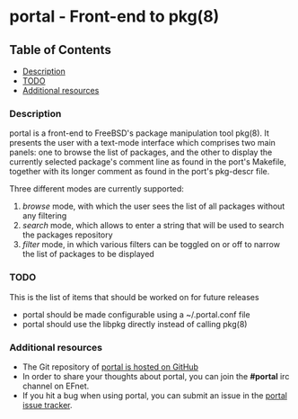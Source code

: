 portal - Front-end to pkg(8)
============================


Table of Contents
-----------------

* [Description](#Description)
* [TODO](#TODO)
* [Additional resources](#resources)


<a name="Description"></a>
### Description

portal is a front-end to FreeBSD's package manipulation tool pkg(8).
It presents the user with a text-mode interface which comprises two
main panels: one to browse the list of packages, and the other to
display the currently selected package's comment line as found in
the port's Makefile, together with its longer comment as found in
the port's pkg-descr file.

Three different modes are currently supported:

1. *browse* mode, with which the user sees the list of all packages
   without any filtering
2. *search* mode, which allows to enter a string that will be used
   to search the packages repository
3. *filter* mode, in which various filters can be toggled on or off
   to narrow the list of packages to be displayed


<a name="TODO"></a>
### TODO

This is the list of items that should be worked on for future releases

* portal should be made configurable using a ~/.portal.conf file
* portal should use the libpkg directly instead of calling pkg(8)


<a name="resources"></a>
### Additional resources

* The Git repository of [portal is hosted on GitHub][1]
* In order to share your thoughts about portal, you can join the
  __#portal__ irc channel on EFnet.
* If you hit a bug when using portal, you can submit an issue in the
  [portal issue tracker][2].

[1]: https://github.com/culot/portal
[2]: https://github.com/culot/portal/issues
